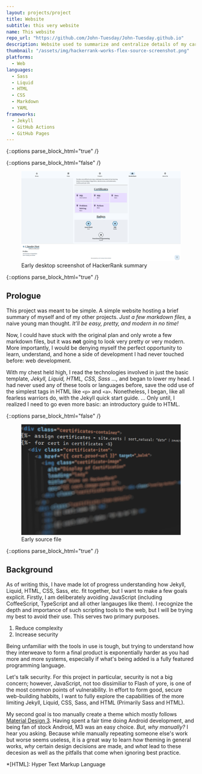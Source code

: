 ```yaml
---
layout: projects/project
title: Website
subtitle: this very website
name: This website
repo_url: "https://github.com/John-Tuesday/John-Tuesday.github.io"
description: Website used to summarize and centralize details of my career, qualifications, projects, and accomplishments.
thumbnail: "/assets/img/hackerrank-works-flex-source-screenshot.png"
platforms:
  - Web
languages:
  - Sass
  - Liquid
  - HTML
  - CSS
  - Markdown
  - YAML
frameworks:
  - Jekyll
  - GitHub Actions
  - GitHub Pages
---
```


{::options parse_block_html="true" /}

<div class="project-section">

{::options parse_block_html="false" /}
<figure class="project-no-pad-faded">
  <img src="/assets/img/jtp-hackerrank-summary-screenshot-1.png" alt="website screenshot" class="screenshot">
  <figcaption>Early desktop screenshot of HackerRank summary</figcaption>
</figure>
{::options parse_block_html="true" /}

<section>

## Prologue

This project was meant to be simple. A simple website hosting a brief summary of myself and of my other projects. 
*Just a few markdown files,* a naive young man thought. *It'll be easy, pretty, and modern in no time!*

Now, I could have stuck with the original plan and only wrote a few markdown files, but it was **not** going to look very pretty or very modern. 
More importantly, I would be denying myself the perfect opportunity to learn, understand, and hone a side of development I had never touched before: web development.

With my chest held high, I read the technologies involved in just the basic template, *Jekyll, Liquid, HTML, CSS, Sass ...,* and began to lower my head.
I had never used any of these tools or languages before, save the odd use of the simplest tags in HTML like `<p>` and `<a>`. Nonetheless, I began, like all fearless warriors do, with the Jekyll quick start guide. ... Only until, I realized I need to go even more basic: an introductory guide to HTML.

</section>

</div>

<div class="project-section">

{::options parse_block_html="false" /}
<figure class="project-no-pad-faded">
  <img src="/assets/img/hackerrank-works-flex-source-screenshot.png" alt="website screenshot" class="screenshot">
  <figcaption>Early source file</figcaption>
</figure>
{::options parse_block_html="true" /}

<section>

## Background

As of writing this, I have made lot of progress understanding how Jekyll, Liquid, HTML, CSS, Sass, etc. fit together, but I want to make a few goals explicit.
Firstly, I am deliberately avoiding JavaScript (including CoffeeScript, TypeScript and all other langauges like them).
I recognize the depth and importance of such scripting tools to the web, but I will be trying my best to avoid their use.
This serves two primary purposes.
1. Reduce complexity
2. Increase security

Being unfamiliar with the tools in use is tough, but trying to understand how they interweave to form a final product is exponentially harder as you had more and more systems, especially if what's being added is a fully featured programming language.

Let's talk security. For this project in particular, security is not a big concern; however, JavaScript, not too dissimiliar to Flash of yore, is one of the most common points of vulnerability.
In effort to form good, secure web-building habbits, I want to fully explore the capabilities of the more limiting Jekyll, Liquid, CSS, Sass, and HTML (Primarily Sass and HTML).

My second goal is too manually create a theme which mostly follows [Material Design 3](https://m3.material.io/).
Having spent a fair time doing Android development, and being fan of stock Android, M3 was an easy choice.
*But, why manually?* I hear you asking.
Because while manually repeating someone else's work but worse seems useless, it is a great way to learn *how* theming in general works, *why* certain design decisions are made, and *what* lead to these decesion as well as the pitfalls that come when ignoring best practice.

</section>

</div>

*[HTML]: Hyper Text Markup Language
